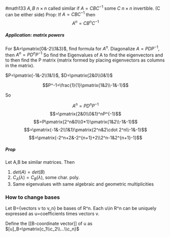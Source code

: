 #math133 
$A,B$ $n\times n$ called similar if $A=CBC^{-1}$ some $C$ $n\times n$ invertible. (C can be either side)
Prop: If $A=CBC^{-1}$ then
$$A^n=CB^nC^{-1}$$

##### Application: matrix powers
For $A=\pmatrix{0&-2\\1&3}$, find formula for $A^n$. Diagonalize $A=PDP^{-1}$, then $A^n=PD^nP^{-1}$ So find the Eigenvalues of A to find the eigenvectors and to then find the P matrix (matrix formed by placing eigenvectors as columns in the matrix).

$P=\pmatrix{-1&-2\\1&1}$, $D=\pmatrix{2&0\\0&1}$

$$P^-1=\frac{1}{1}\pmatrix{1&2\\-1&-1}$$

So

$$A^n=PD^nP^{-1}$$
$$=\pmatrix{2&0\\0&1}^nP^{-1}$$
$$=P\pmatrix{2^n&0\\0*1}\pmatrix{1&2\\-1&-1}$$
$$=\pmatrix{-1&-2\\1&1}\pmatrix{2^n&2\cdot 2^n\\-1&-1}$$
$$=\pmatrix{-2^n+2&-2^{n+1}+2\\2^n-1&2^{n+1}-1}$$


##### Prop
Let A,B be similar matrices. Then
1. $det(A)=det(B)$
2. $C_A(\lambda)=C_B(\lambda)$, some char. poly.
3. Same eigenvalues with same algebraic and geometric multiplicities


### How to change bases
Let B={vectors v to v_n} be bases of R^n. Each u\in R^n can be uniquely expressed as u=coefficients times vectors v.

Define the [[B-coordinate vector]] of u as $[u]_B=\pmatrix{c_1\\c_2\\...\\c_n}$